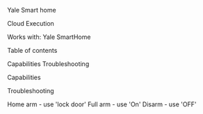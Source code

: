 Yale Smart home

Cloud Execution

Works with:
Yale SmartHome

Table of contents

Capabilities
Troubleshooting

Capabilities



Troubleshooting

Home arm - use 'lock door'
Full arm - use 'On'
Disarm - use 'OFF'
